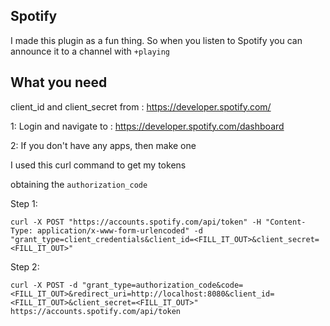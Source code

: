 ## Spotify

I made this plugin as a fun thing. So when you listen to Spotify you can announce it to a channel with `+playing`


## What you need

client_id and client_secret from : https://developer.spotify.com/

1: Login and navigate to : https://developer.spotify.com/dashboard

2: If you don't have any apps, then make one


I used this curl command to get my tokens

obtaining the `authorization_code`

Step 1:

`curl -X POST "https://accounts.spotify.com/api/token" -H "Content-Type: application/x-www-form-urlencoded" -d "grant_type=client_credentials&client_id=<FILL_IT_OUT>&client_secret=<FILL_IT_OUT>"`

Step 2:

`curl -X POST -d "grant_type=authorization_code&code=<FILL_IT_OUT>&redirect_uri=http://localhost:8080&client_id=<FILL_IT_OUT>&client_secret=<FILL_IT_OUT>" https://accounts.spotify.com/api/token`
